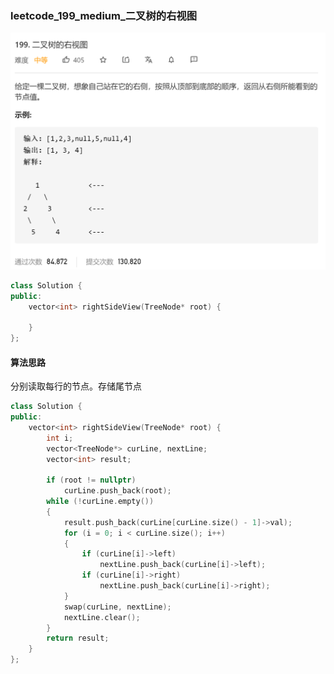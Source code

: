 ### leetcode_199_medium_二叉树的右视图

![image-20210217193504479](leetcode_199_medium_二叉树的右视图.assets/image-20210217193504479.png)

```c++
class Solution {
public:
    vector<int> rightSideView(TreeNode* root) {

    }
};
```

#### 算法思路

分别读取每行的节点。存储尾节点

```c++
class Solution {
public:
	vector<int> rightSideView(TreeNode* root) {
		int i;
		vector<TreeNode*> curLine, nextLine;
		vector<int> result;

		if (root != nullptr)
			curLine.push_back(root);
		while (!curLine.empty())
		{
			result.push_back(curLine[curLine.size() - 1]->val);
			for (i = 0; i < curLine.size(); i++)
			{
				if (curLine[i]->left)
					nextLine.push_back(curLine[i]->left);
				if (curLine[i]->right)
					nextLine.push_back(curLine[i]->right);
			}
			swap(curLine, nextLine);
			nextLine.clear();
		}
		return result;
	}
};
```

